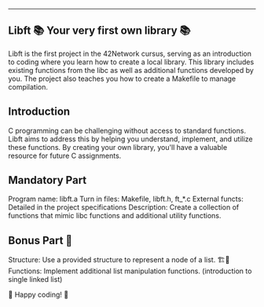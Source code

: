 --------------------------------------------------------------------------------------------------------------------------------------------------------
Libft
📚 Your very first own library 📚
--------------------------------------------------------------------------------------------------------------------------------------------------------

Libft is the first project in the 42Network cursus, serving as an introduction to coding where you learn how to create a local library. This library includes existing functions from the libc as well as additional functions developed by you. The project also teaches you how to create a Makefile to manage compilation.

Introduction
---------------------------------------------------------------------------------------------------------------------------------------------------------------------------
C programming can be challenging without access to standard functions. Libft aims to address this by helping you understand, implement, and utilize these functions. By creating your own library, you'll have a valuable resource for future C assignments.

Mandatory Part
---------------------------------------------------------
Program name: libft.a
Turn in files: Makefile, libft.h, ft_*.c
External functs: Detailed in the project specifications
Description: Create a collection of functions that mimic libc functions and additional utility functions.

Bonus Part 🎁
--------------------------------------
Structure: Use a provided structure to represent a node of a list. 🏗️🚧
Functions: Implement additional list manipulation functions. (introduction to single linked list)

🚀 Happy coding! 🚀
